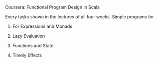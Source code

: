 

Coursera: Functional Program Design in Scala

Every tasks shown in the lectures of all four weeks. Simple programs for

1. For Expressions and Monads  
    
2. Lazy Evaluation
    
3. Functions and State  
    
4. Timely Effects   

